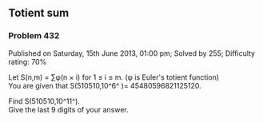 Totient sum
-----------

### Problem 432

Published on Saturday, 15th June 2013, 01:00 pm; Solved by 255;
Difficulty rating: 70%

Let S(n,m) = ∑φ(n × i) for 1 ≤ i ≤ m. (φ is Euler's totient function)\
 You are given that S(510510,10^6^ )= 45480596821125120.

Find S(510510,10^11^).\
 Give the last 9 digits of your answer.
